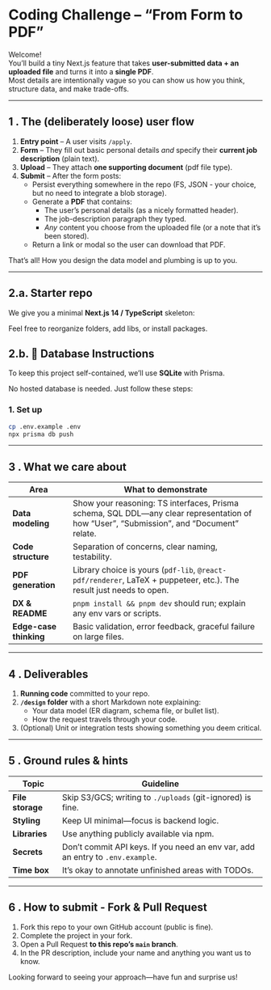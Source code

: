 # Coding Challenge – “From Form to PDF”

Welcome!  
You’ll build a tiny Next.js feature that takes **user-submitted data + an uploaded file** and turns it into a **single PDF**.  
Most details are intentionally vague so you can show us how you think, structure data, and make trade-offs.

---

## 1 . The (deliberately loose) user flow

1. **Entry point** – A user visits `/apply`.
2. **Form** – They fill out basic personal details _and_ specify their **current job description** (plain text).
3. **Upload** – They attach **one supporting document** (pdf file type).
4. **Submit** – After the form posts:
   - Persist everything somewhere in the repo (FS, JSON - your choice, but no need to integrate a blob storage).
   - Generate a **PDF** that contains:
     - The user’s personal details (as a nicely formatted header).
     - The job-description paragraph they typed.
     - _Any_ content you choose from the uploaded file (or a note that it’s been stored).
   - Return a link or modal so the user can download that PDF.

That’s all! How you design the data model and plumbing is up to you.

---

## 2.a. Starter repo

We give you a minimal **Next.js 14 / TypeScript** skeleton:

Feel free to reorganize folders, add libs, or install packages.

## 2.b. 💾 Database Instructions

To keep this project self-contained, we’ll use **SQLite** with Prisma.

No hosted database is needed. Just follow these steps:

### 1. Set up

```bash
cp .env.example .env
npx prisma db push
```

---

## 3 . What we care about

| Area                   | What to demonstrate                                                                                                                     |
| ---------------------- | --------------------------------------------------------------------------------------------------------------------------------------- |
| **Data modeling**      | Show your reasoning: TS interfaces, Prisma schema, SQL DDL—any clear representation of how “User”, “Submission”, and “Document” relate. |
| **Code structure**     | Separation of concerns, clear naming, testability.                                                                                      |
| **PDF generation**     | Library choice is yours (`pdf-lib`, `@react-pdf/renderer`, LaTeX + puppeteer, etc.). The result just needs to open.                     |
| **DX & README**        | `pnpm install && pnpm dev` should run; explain any env vars or scripts.                                                                 |
| **Edge-case thinking** | Basic validation, error feedback, graceful failure on large files.                                                                      |

---

## 4 . Deliverables

1. **Running code** committed to your repo.
2. **`/design` folder** with a short Markdown note explaining:
   - Your data model (ER diagram, schema file, or bullet list).
   - How the request travels through your code.
3. (Optional) Unit or integration tests showing something you deem critical.

---

## 5 . Ground rules & hints

| Topic            | Guideline                                                                      |
| ---------------- | ------------------------------------------------------------------------------ |
| **File storage** | Skip S3/GCS; writing to `./uploads` (git-ignored) is fine.                     |
| **Styling**      | Keep UI minimal—focus is backend logic.                                        |
| **Libraries**    | Use anything publicly available via npm.                                       |
| **Secrets**      | Don’t commit API keys. If you need an env var, add an entry to `.env.example`. |
| **Time box**     | It’s okay to annotate unfinished areas with TODOs.                             |

---

## 6 . How to submit - Fork & Pull Request

1. Fork this repo to your own GitHub account (public is fine).
2. Complete the project in your fork.
3. Open a Pull Request **to this repo’s `main` branch**.
4. In the PR description, include your name and anything you want us to know.

Looking forward to seeing your approach—have fun and surprise us!
